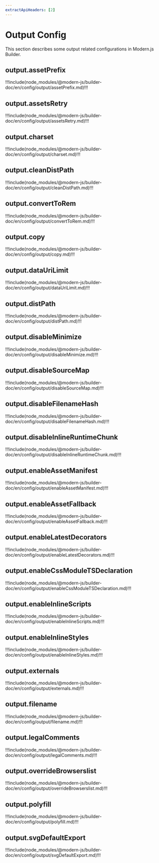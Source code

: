 ```yaml
---
extractApiHeaders: [2]
---
```


# Output Config

This section describes some output related configurations in Modern.js Builder.

## output.assetPrefix

!!!include(node_modules/@modern-js/builder-doc/en/config/output/assetPrefix.md)!!!

## output.assetsRetry

!!!include(node_modules/@modern-js/builder-doc/en/config/output/assetsRetry.md)!!!

## output.charset

!!!include(node_modules/@modern-js/builder-doc/en/config/output/charset.md)!!!

## output.cleanDistPath

!!!include(node_modules/@modern-js/builder-doc/en/config/output/cleanDistPath.md)!!!

## output.convertToRem

!!!include(node_modules/@modern-js/builder-doc/en/config/output/convertToRem.md)!!!

## output.copy

!!!include(node_modules/@modern-js/builder-doc/en/config/output/copy.md)!!!

## output.dataUriLimit

!!!include(node_modules/@modern-js/builder-doc/en/config/output/dataUriLimit.md)!!!

## output.distPath

!!!include(node_modules/@modern-js/builder-doc/en/config/output/distPath.md)!!!

## output.disableMinimize

!!!include(node_modules/@modern-js/builder-doc/en/config/output/disableMinimize.md)!!!

## output.disableSourceMap

!!!include(node_modules/@modern-js/builder-doc/en/config/output/disableSourceMap.md)!!!

## output.disableFilenameHash

!!!include(node_modules/@modern-js/builder-doc/en/config/output/disableFilenameHash.md)!!!

## output.disableInlineRuntimeChunk

!!!include(node_modules/@modern-js/builder-doc/en/config/output/disableInlineRuntimeChunk.md)!!!

## output.enableAssetManifest

!!!include(node_modules/@modern-js/builder-doc/en/config/output/enableAssetManifest.md)!!!

## output.enableAssetFallback

!!!include(node_modules/@modern-js/builder-doc/en/config/output/enableAssetFallback.md)!!!

## output.enableLatestDecorators

!!!include(node_modules/@modern-js/builder-doc/en/config/output/enableLatestDecorators.md)!!!

## output.enableCssModuleTSDeclaration

!!!include(node_modules/@modern-js/builder-doc/en/config/output/enableCssModuleTSDeclaration.md)!!!

## output.enableInlineScripts

!!!include(node_modules/@modern-js/builder-doc/en/config/output/enableInlineScripts.md)!!!

## output.enableInlineStyles

!!!include(node_modules/@modern-js/builder-doc/en/config/output/enableInlineStyles.md)!!!

## output.externals

!!!include(node_modules/@modern-js/builder-doc/en/config/output/externals.md)!!!

## output.filename

!!!include(node_modules/@modern-js/builder-doc/en/config/output/filename.md)!!!

## output.legalComments

!!!include(node_modules/@modern-js/builder-doc/en/config/output/legalComments.md)!!!

## output.overrideBrowserslist

!!!include(node_modules/@modern-js/builder-doc/en/config/output/overrideBrowserslist.md)!!!

## output.polyfill

!!!include(node_modules/@modern-js/builder-doc/en/config/output/polyfill.md)!!!

## output.svgDefaultExport

!!!include(node_modules/@modern-js/builder-doc/en/config/output/svgDefaultExport.md)!!!
